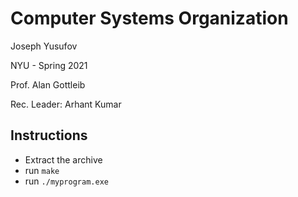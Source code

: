 # Computer Systems Organization
Joseph Yusufov

NYU - Spring 2021

Prof. Alan Gottleib

Rec. Leader: Arhant Kumar

## Instructions
* Extract the archive
* run `make`
* run `./myprogram.exe`
